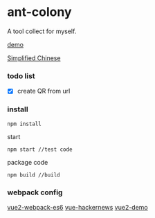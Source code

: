 # ant-colony
A tool collect for myself.


[demo](https://tools.99diary.com)

[Simplified Chinese](README-CN.md)

### todo list

- [x] create QR from url

### install


```shell
npm install
```

start
```
npm start //test code
```

package code 
```shell
npm build //build
```


### webpack config 

[vue2-webpack-es6](https://github.com/yaoyonstudio/vue2-webpack-es6)
[vue-hackernews](https://github.com/vuejs/vue-hackernews)
[vue2-demo](https://github.com/lzxb/vue2-demo)
